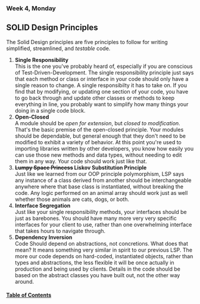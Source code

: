 ### Week 4, Monday
## SOLID Design Principles
The Solid Design principles are five principles to follow for writing simplified, streamlined, and *testable* code.

1. __Single Responsibility__  
    This is the one you've probably heard of, especially if you are conscious of Test-Driven-Development. The single responsibility principle just says that each method or class or interface in your code should only have a single reason to change. A single responsibilty it has to take on. If you find that by modifying, or updating one section of your code, you have to go back through and update other classes or methods to keep everything in line, you probably want to simplify how many things your doing in a single code block.
2. __Open-Closed__  
    A module should be *open for extension*, but *closed to modification*. That's the basic premise of the open-closed principle. Your modules should be dependable, but general enough that they don't need to be modified to exhibit a variety of behavior. At this point you're used to importing libraries written by other developers, you know how easily you can use those new methods and data types, without needing to edit them in any way. Your code should work just like that.
3. __~~Lumpy Space Princess~~ Liskov Substitution Principle__  
    Just like we learned from our OOP principle polymorphism, LSP says any instance of a class derived from another should be interchangeable anywhere where that base class is instantiated, without breaking the code. Any logic performed on an animal array should work just as well whether those animals are cats, dogs, or both.
4. __Interface Segregation__  
    Just like your single responsibility methods, your interfaces should be just as barebones. You should have many more very very specific interfaces for your client to use, rather than one overwhelming interface that takes hours to navigate through.
5. __Dependency Inversion__  
    Code Should depend on abstractions, not concretions. What does that mean? It means something very similar in spirit to our previous LSP. The more our code depends on hard-coded, instantiated objects, rather than types and abstractions, the less flexible it will be once actually in production and being used by clients. Details in the code should be based on the abstract classes you have built out, not the other way around.


#### [Table of Contents](https://hcoggers.github.io/Reading-Notes-Repository/)